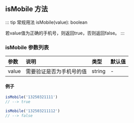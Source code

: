 ## isMobile 方法
::: tip 常规用法
isMobile(value): boolean 

若value值为正确的手机号，则返回true，否则返回false。
:::


### isMobile 参数列表
| 参数          | 说明                 | 类型     | 默认值   |
| :----------- |:-----------------| :--------| :--------|
| value         | 需要验证是否为手机号的值     | string       | -      |

#### 例子

```js
isMobile('13250321111')
// --> true

isMobile('132503211112')
// --> false
```
